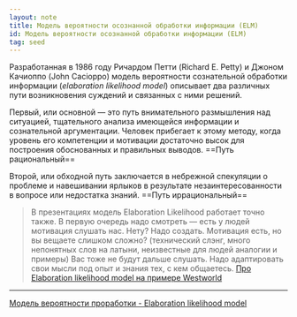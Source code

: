 ```yaml
---
layout: note
title: Модель вероятности осознанной обработки информации (ELM)
id: Модель вероятности осознанной обработки информации (ELM)
tag: seed
---
```


Разработанная в 1986 году Ричардом Петти (Richard E. Petty) и Джоном Качиоппо (John Cacioppo) модель вероятности сознательной обработки информации (_elaboration likelihood model_) описывает два различных пути возникновения суждений и связанных с ними решений.

Первый, или основной — это путь внимательного размышления над ситуацией, тщательного анализа имеющейся информации и сознательной аргументации. Человек прибегает к этому методу, когда уровень его компетенции и мотивации достаточно высок для построения обоснованных и правильных выводов. ==Путь рациональный==

Второй, или обходной путь заключается в небрежной спекуляции о проблеме и навешивании ярлыков в результате незаинтересованности в вопросе или недостатка знаний. ==Путь иррациональный==

>В презентациях модель Elaboration Likelihood работает точно также. В первую очередь надо смотреть — есть у людей мотивация слушать нас. Нету? Надо создать. Мотивация есть, но вы вещаете слишком сложно? (технический слэнг, много непонятных слов на латыни, неизвестные для людей аналогии и примеры) Вас тоже не будут дальше слушать. Надо адаптировать свои мысли под опыт и знания тех, с кем общаетесь. [Про Elaboration likelihood model на примере Westworld](http://alex-burba.ru/elm-westworld/)

---
[Модель вероятности проработки - Elaboration likelihood model](https://ru.wikibrief.org/wiki/Elaboration_likelihood_model)

